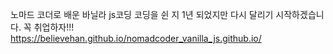 노마드 코더로 배운 바닐라 js코딩 
코딩을 쉰 지 1년 되었지만 다시 달리기 시작하겠습니다.
꼭 취업하자!!!
 https://believehan.github.io/nomadcoder_vanilla_js.github.io/
